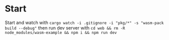 # Start
Start and watch with `cargo watch -i .gitignore -i "pkg/*" -s "wasm-pack build --debug"`
then run dev server with `cd web && rm -R node_modules/wasm-example && npm i && npm run dev`
